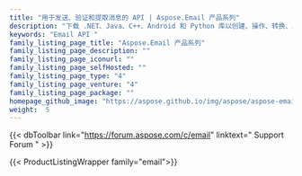 ```yaml
---
title: "用于发送、验证和提取消息的 API | Aspose.Email 产品系列"
description: "下载 .NET、Java、C++、Android 和 Python 库以创建、操作、转换、发送或接收电子邮件信息。创建消息存储文件或从 PST、OST 和 MBOX 中提取内容。通过 IMAP、POP3 或 Exchange 进行连接，以及创建或使用重复模式。"
keywords: "Email API "
family_listing_page_title: "Aspose.Email 产品系列"
family_listing_page_description: ""
family_listing_page_iconurl: ""
family_listing_page_selfHosted: ""
family_listing_page_type: "4"
family_listing_page_venture: "4"
family_listing_page_package: ""
homepage_github_image: "https://aspose.github.io/img/aspose/aspose-email.png"
weight:  5
---
```


{{< dbToolbar link="https://forum.aspose.com/c/email" linktext=" Support Forum " >}}

{{< ProductListingWrapper family="email">}}


